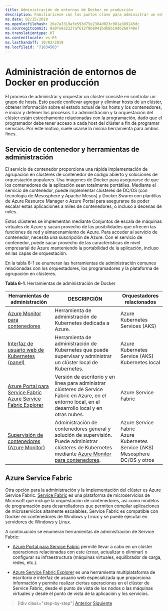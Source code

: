 ```yaml
---
title: Administración de entornos de Docker en producción
description: Familiarícese con los puntos clave para administrar un entorno de producción basado en contenedores.
ms.date: 02/15/2019
ms.openlocfilehash: 26e7a3319afe593d75e2384d023c901a389245dc
ms.sourcegitcommit: 8a0fe8a2227af612f8b8941bdb8b19d6268748e7
ms.translationtype: HT
ms.contentlocale: es-ES
ms.lasthandoff: 10/03/2019
ms.locfileid: "71834503"
---
```

# <a name="manage-production-docker-environments"></a>Administración de entornos de Docker en producción

El proceso de administrar y orquestar un clúster consiste en controlar un grupo de hosts. Esto puede conllevar agregar y eliminar hosts de un clúster, obtener información sobre el estado actual de los hosts y los contenedores, e iniciar y detener los procesos. La administración y la orquestación del clúster están estrechamente relacionadas con la programación, dado que el programador debe tener acceso a cada host del clúster a fin de programar servicios. Por este motivo, suele usarse la misma herramienta para ambos fines.

## <a name="container-service-and-management-tools"></a>Servicio de contenedor y herramientas de administración

El servicio de contenedor proporciona una rápida implementación de agrupación en clústeres de contenedor de código abierto y soluciones de orquestación populares. Usa imágenes de Docker para asegurarse de que los contenedores de la aplicación sean totalmente portátiles. Mediante el servicio de contenedor, puede implementar clústeres de DC/OS (con tecnología de Mesosphere y Apache Mesos) y Docker Swarm con plantillas de Azure Resource Manager o Azure Portal para asegurarse de poder escalar estas aplicaciones a miles de contenedores, o incluso a decenas de miles.

Estos clústeres se implementan mediante Conjuntos de escala de máquinas virtuales de Azure y sacan provecho de las posibilidades que ofrecen las funciones de red y almacenamiento de Azure. Para acceder al servicio de contenedor, necesita una suscripción de Azure. Con el servicio de contenedor, puede sacar provecho de las características de nivel empresarial de Azure manteniendo la portabilidad de la aplicación, incluso en las capas de orquestación.

En la tabla 6-1 se enumeran las herramientas de administración comunes relacionadas con los orquestadores, los programadores y la plataforma de agrupación en clústeres.

**Tabla 6-1**. Herramientas de administración de Docker

| Herramientas de administración | DESCRIPCIÓN | Orquestadores relacionados |
|------------------|-------------|-----------------------|
| [Azure Monitor para contenedores](https://docs.microsoft.com/azure/monitoring/monitoring-container-insights-overview) | Herramienta de administración de Kubernetes dedicada a Azure. | Azure Kubernetes Services (AKS) |
| [Interfaz de usuario web de Kubernetes (panel)](https://kubernetes.io/docs/tasks/access-application-cluster/web-ui-dashboard/) | Herramienta de administración de Kubernetes que puede supervisar y administrar un clúster local de Kubernetes. | Azure Kubernetes Service (AKS)<br/>Kubernetes local |
| [Azure Portal para Service Fabric](https://docs.microsoft.com/azure/service-fabric/service-fabric-cluster-creation-via-portal)<br/>[Azure Service Fabric Explorer](https://docs.microsoft.com/azure/service-fabric/service-fabric-visualizing-your-cluster) | Versión de escritorio y en línea para administrar clústeres de Service Fabric en Azure, en el entorno local, en el desarrollo local y en otras nubes. | Azure Service Fabric |
| [Supervisión de contenedores (Azure Monitor)](https://docs.microsoft.com/azure/azure-monitor/insights/containers) | Administración de contenedores general y solución de supervisión. Puede administrar clústeres de Kubernetes mediante [Azure Monitor para contenedores](https://docs.microsoft.com/azure/monitoring/monitoring-container-insights-overview). | Azure Service Fabric<br/>Azure Kubernetes Service (AKS)<br/>Mesosphere DC/OS y otros |

## <a name="azure-service-fabric"></a>Azure Service Fabric

Otra opción para la administración y la implementación del clúster es Azure Service Fabric. [Service Fabric](https://azure.microsoft.com/services/service-fabric/) es una plataforma de microservicios de Microsoft que incluye la orquestación de contenedores, así como modelos de programación para desarrolladores que permiten compilar aplicaciones de microservicios altamente escalables. Service Fabric es compatible con Docker en contenedores de Windows y Linux y se puede ejecutar en servidores de Windows y Linux.

A continuación se enumeran herramientas de administración de Service Fabric:

- [Azure Portal para Service Fabric](https://docs.microsoft.com/azure/service-fabric/service-fabric-cluster-creation-via-portal) permite llevar a cabo en un clúster operaciones relacionadas con este (crear, actualizar o eliminar) o configurar su infraestructura (máquinas virtuales, equilibrador de carga, redes, etc.).

- [Azure Service Fabric Explorer](https://docs.microsoft.com/azure/service-fabric/service-fabric-visualizing-your-cluster) es una herramienta multiplataforma de escritorio e interfaz de usuario web especializada que proporciona información y permite realizar ciertas operaciones en el clúster de Service Fabric, desde el punto de vista de los nodos o las máquinas virtuales y desde el punto de vista de la aplicación y los servicios.

>[!div class="step-by-step"]
>[Anterior](run-microservices-based-applications-in-production.md)
>[Siguiente](monitor-containerized-application-services.md)
